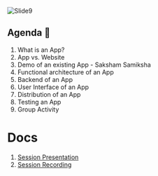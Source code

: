 ![Slide9](https://user-images.githubusercontent.com/80503666/142912557-6d00072a-5ad9-48f2-b115-f57cf00d8648.jpg)


## Agenda 📖

1. What is an App?
2. App vs. Website
3. Demo of an existing App - Saksham Samiksha
4. Functional architecture of an App
5. Backend of an App
6. User Interface of an App
7. Distribution of an App
8. Testing an App
9. Group Activity

# Docs
1. [Session Presentation](https://drive.google.com/file/d/1m7KlJ4KpwYn7EO9OUPH_W-x1ho7G9rA1/view?usp=sharing)
2. [Session Recording](https://drive.google.com/drive/folders/1rwiPlGd5qwTqJ2lgOF_nVAGcn_ZuN18c?usp=sharing)
